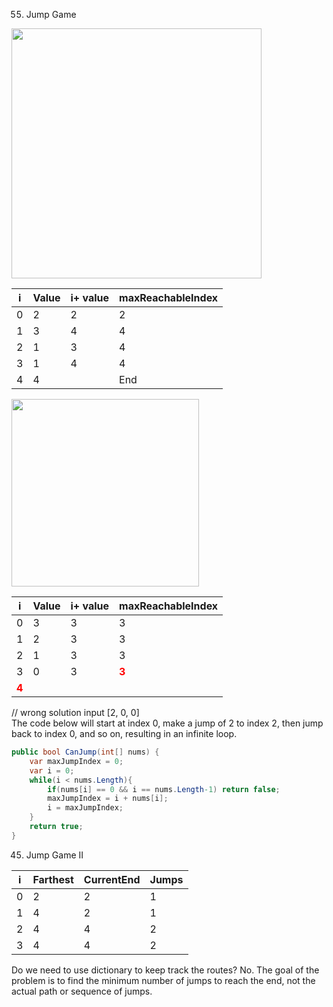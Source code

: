 55. Jump Game

<img height="400" src="https://i.gyazo.com/5ff56b7fe362245b1945d1b393e47ccc.png"/>


| i | Value | i+ value | maxReachableIndex |
|---|-------|----------|-------------------|
| 0 | 2     | 2        | 2                 |
| 1 | 3     | 4        | 4                 |
| 2 | 1     | 3        | 4                 |
| 3 | 1     | 4        | 4                 |
| 4 | 4     |          | End               |


<img height="300" src="https://i.gyazo.com/d86356a7484606f026fd062a8892e174.png"/>

| i                                    | Value | i+ value | maxReachableIndex                    |
|--------------------------------------|-------|----------|--------------------------------------|
| 0                                    | 3     | 3        | 3                                    |
| 1                                    | 2     | 3        | 3                                    |
| 2                                    | 1     | 3        | 3                                    |
| 3                                    | 0     | 3        | <span style="color:red">**3**</span> |
| <span style="color:red">**4**</span> |       |          |                                      |

// wrong solution
input [2, 0, 0]  
The code below will start at index 0, make a jump of 2 to index 2, then jump back to index 0, and so on, resulting in an infinite loop.
```c#
public bool CanJump(int[] nums) {
    var maxJumpIndex = 0;
    var i = 0;
    while(i < nums.Length){
        if(nums[i] == 0 && i == nums.Length-1) return false;
        maxJumpIndex = i + nums[i];
        i = maxJumpIndex;
    }
    return true;
}
```


45. Jump Game II

| i | Farthest | CurrentEnd | Jumps |
|---|----------|------------|-------|
| 0 | 2        | 2          | 1     |
| 1 | 4        | 2          | 1     |
| 2 | 4        | 4          | 2     |
| 3 | 4        | 4          | 2     |

Do we need to use dictionary to keep track the routes?
No. The goal of the problem is to find the minimum number of jumps to reach the end, not the actual path or sequence of jumps.